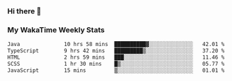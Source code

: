 ### Hi there 👋

<!--
**royschrauwen/royschrauwen** is a ✨ _special_ ✨ repository because its `README.md` (this file) appears on your GitHub profile.

Here are some ideas to get you started:

- 🔭 I’m currently working on ...
- 🌱 I’m currently learning ...
- 👯 I’m looking to collaborate on ...
- 🤔 I’m looking for help with ...
- 💬 Ask me about ...
- 📫 How to reach me: ...
- 😄 Pronouns: ...
- ⚡ Fun fact: ...
-->


### My WakaTime Weekly Stats
<!--START_SECTION:waka-->

```txt
Java              10 hrs 58 mins  ██████████▓░░░░░░░░░░░░░░   42.01 %
TypeScript        9 hrs 42 mins   █████████▒░░░░░░░░░░░░░░░   37.20 %
HTML              2 hrs 59 mins   ███░░░░░░░░░░░░░░░░░░░░░░   11.46 %
SCSS              1 hr 30 mins    █▒░░░░░░░░░░░░░░░░░░░░░░░   05.77 %
JavaScript        15 mins         ▒░░░░░░░░░░░░░░░░░░░░░░░░   01.01 %
```

<!--END_SECTION:waka-->
